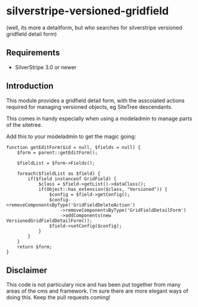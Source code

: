 silverstripe-versioned-gridfield
===============================
(well, its more a detailform, but who searches for silverstripe versioned gridfield detail form)


## Requirements

 * SilverStripe 3.0 or newer

## Introduction

This module provides a gridfield detail form, with the asscoiated actions required for managing versioned objects, eg SiteTree descendants.

This comes in handy especially when using a modeladmin to manage parts of the sitetree.

Add this to your modeladmin to get the magic going:


	function getEditForm($id = null, $fields = null) {
		$form = parent::getEditForm();

		$fieldList = $form->Fields();

		foreach($fieldList as $field) {
			if($field instanceof GridField) {
				$class = $field->getList()->dataClass();
				if(Object::has_extension($class, "Versioned")) {
					$config = $field->getConfig();
					$config->removeComponentsByType('GridFieldDeleteAction')
						->removeComponentsByType('GridFieldDetailForm')
						->addComponents(new VersionedGridFieldDetailForm());
					$field->setConfig($config);
				}
			}
		}
		return $form;
	}
	
## Disclaimer

This code is not particulary nice and has been put together from many areas of the cms and framework.
I'm sure there are more elegant ways of doing this. Keep the pull requests coming!
